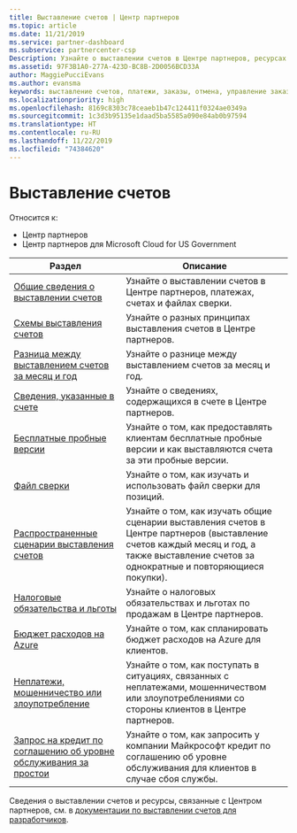 ```yaml
---
title: Выставление счетов | Центр партнеров
ms.topic: article
ms.date: 11/21/2019
ms.service: partner-dashboard
ms.subservice: partnercenter-csp
Description: Узнайте о выставлении счетов в Центре партнеров, ресурсах для выставления счетов, счетах и выставлении счетов CSP.
ms.assetid: 97F3B1A0-277A-423D-BC8B-2D0056BCD33A
author: MaggiePucciEvans
ms.author: evansma
keywords: выставление счетов, платежи, заказы, отмена, управление заказами, неоплата, мошенничество, ненадлежащее использование, налоги, освобождение от уплаты налогов, файлы выверки, файл выверки
ms.localizationpriority: high
ms.openlocfilehash: 8169c8303c78ceaeb1b47c124411f0324ae0349a
ms.sourcegitcommit: 1c3d3b95135e1daad5ba5585a090e84ab0b97594
ms.translationtype: HT
ms.contentlocale: ru-RU
ms.lasthandoff: 11/22/2019
ms.locfileid: "74384620"
---
```

# <a name="billing"></a>Выставление счетов

Относится к:

- Центр партнеров
- Центр партнеров для Microsoft Cloud for US Government

| Раздел | Описание |
| ----- | ----------- |
| [Общие сведения о выставлении счетов](billing-basics.md) | Узнайте о выставлении счетов в Центре партнеров, платежах, счетах и файлах сверки. |
| [Схемы выставления счетов](billing-different-types.md) | Узнайте о разных принципах выставления счетов в Центре партнеров. |
| [Разница между выставлением счетов за месяц и год](billing-annual-monthly.md) | Узнайте о разнице между выставлением счетов за месяц и год. |
| [Сведения, указанные в счете](read-your-bill.md) | Узнайте о сведениях, содержащихся в счете в Центре партнеров. |
| [Бесплатные пробные версии](offer-your-customers-trials-of-microsoft-products.md) | Узнайте о том, как предоставлять клиентам бесплатные пробные версии и как выставляются счета за эти пробные версии. |
| [Файл сверки](use-the-reconciliation-files.md) | Узнайте о том, как изучать и использовать файл сверки для позиций. |
| [Распространенные сценарии выставления счетов](common-billing-scenarios.md) | Узнайте о том, как изучать общие сценарии выставления счетов в Центре партнеров (выставление счетов каждый месяц и год, а также выставление счетов за однократные и повторяющиеся покупки). |
| [Налоговые обязательства и льготы](tax-and-tax-exemptions.md) | Узнайте о налоговых обязательствах и льготах по продажам в Центре партнеров. |
| [Бюджет расходов на Azure](set-an-azure-spending-budget-for-your-customers.md) | Узнайте о том, как спланировать бюджет расходов на Azure для клиентов. |
| [Неплатежи, мошенничество или злоупотребление](non-payment--fraud--or-misuse.md) | Узнайте о том, как поступать в ситуациях, связанных с неплатежами, мошенничеством или злоупотреблениями со стороны клиентов в Центре партнеров. |
| [Запрос на кредит по соглашению об уровне обслуживания за простои](request-credit.md) | Узнайте о том, как запросить у компании Майкрософт кредит по соглашению об уровне обслуживания для клиентов в случае сбоя службы. |

Сведения о выставлении счетов и ресурсы, связанные с Центром партнеров, см. в [документации по выставлении счетов для разработчиков](https://docs.microsoft.com/partner-center/develop/manage-billing).
